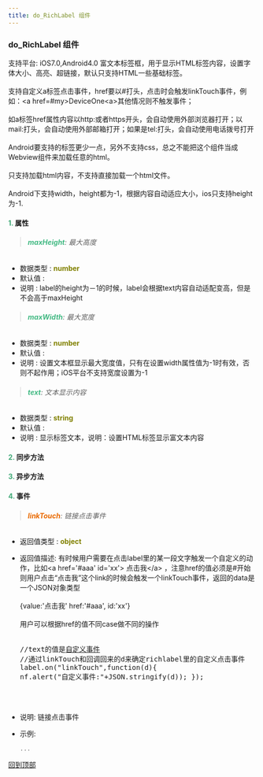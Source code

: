 ```yaml
---
title: do_RichLabel 组件
---
```


### do_RichLabel 组件

 支持平台: iOS7.0,Android4.0
 富文本标签框，用于显示HTML标签内容，设置字体大小、高亮、超链接，默认只支持HTML一些基础标签。<br /><br />支持自定义a标签点击事件，href要以#打头，点击时会触发linkTouch事件，例如：&lt;a href=#my&gt;DeviceOne&lt;a&gt;其他情况则不触发事件；<br /><br />如a标签href属性内容以http:或者https开头，会自动使用外部浏览器打开；以mail:打头，会自动使用外部邮箱打开；如果是tel:打头，会自动使用电话拨号打开<br /><br />Android要支持的标签更少一点，另外不支持css，总之不能把这个组件当成Webview组件来加载任意的html。<br /><br />只支持加载html内容，不支持直接加载一个html文件。<br /><br />Android下支持width，height都为-1，根据内容自动适应大小，ios只支持height为-1.<br />

#### <font color ='#40A977'>**1.**</font> 属性

>###### <font color ='#42b983'>**maxHeight**</font>: 最大高度

- 数据类型 : <font color ='#808000'>**number**</font>
- 默认值 : 
- 说明 : label的height为－1的时候，label会根据text内容自动适配变高，但是不会高于maxHeight

>###### <font color ='#42b983'>**maxWidth**</font>: 最大宽度

- 数据类型 : <font color ='#808000'>**number**</font>
- 默认值 : 
- 说明 : 设置文本框显示最大宽度值，只有在设置width属性值为-1时有效，否则不起作用；iOS平台不支持宽度设置为-1

>###### <font color ='#42b983'>**text**</font>: 文本显示内容

- 数据类型 : <font color ='#808000'>**string**</font>
- 默认值 : 
- 说明 :  显示标签文本，说明：设置HTML标签显示富文本内容

#### <font color ='#40A977'>**2.**</font> 同步方法

#### <font color ='#40A977'>**3.**</font> 异步方法


#### <font color ='#40A977'>**4.**</font> 事件

>###### <font color ='#e96900'>**linkTouch**</font>: 链接点击事件

- 返回值类型 : <font color ='#808000'>**object**</font>
- 返回值描述: 有时候用户需要在点击label里的某一段文字触发一个自定义的动作，比如&lt;a href='#aaa' id='xx'&gt; 点击我&lt;/a&gt; ，注意href的值必须是#开始<br />则用户点击“点击我”这个link的时候会触发一个linkTouch事件，返回的data是一个JSON对象类型<br /><br />{value:'点击我' href:'#aaa', id:'xx'}<br /><br />用户可以根据href的值不同case做不同的操作<br /><br /><pre class="brush: js;toolbar:false;">
//text的值是<a href="#my">自定义事件</a>
//通过linkTouch和回调回来的d来确定richlabel里的自定义点击事件
label.on("linkTouch",function(d){
	nf.alert("自定义事件:"+JSON.stringify(d));
});
</pre><br /><br />
- 说明: 链接点击事件
- 示例:

  ```javascript
  ...

  ```

[回到顶部](#top)


